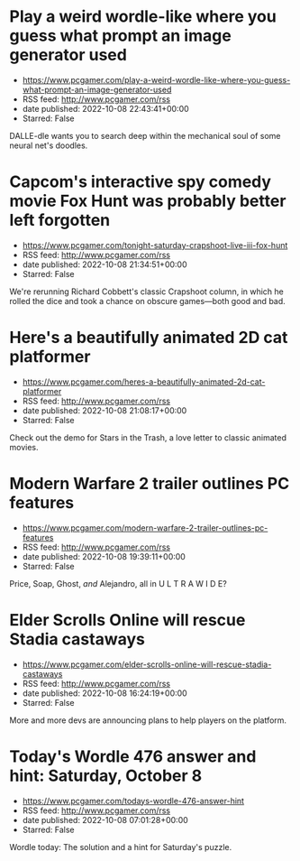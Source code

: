 # Play a weird wordle-like where you guess what prompt an image generator used
 - https://www.pcgamer.com/play-a-weird-wordle-like-where-you-guess-what-prompt-an-image-generator-used
 - RSS feed: http://www.pcgamer.com/rss
 - date published: 2022-10-08 22:43:41+00:00
 - Starred: False

DALLE-dle wants you to search deep within the mechanical soul of some neural net's doodles.

# Capcom's interactive spy comedy movie Fox Hunt was probably better left forgotten
 - https://www.pcgamer.com/tonight-saturday-crapshoot-live-iii-fox-hunt
 - RSS feed: http://www.pcgamer.com/rss
 - date published: 2022-10-08 21:34:51+00:00
 - Starred: False

We're rerunning Richard Cobbett's classic Crapshoot column, in which he rolled the dice and took a chance on obscure games—both good and bad.

# Here's a beautifully animated 2D cat platformer
 - https://www.pcgamer.com/heres-a-beautifully-animated-2d-cat-platformer
 - RSS feed: http://www.pcgamer.com/rss
 - date published: 2022-10-08 21:08:17+00:00
 - Starred: False

Check out the demo for Stars in the Trash, a love letter to classic animated movies.

# Modern Warfare 2 trailer outlines PC features
 - https://www.pcgamer.com/modern-warfare-2-trailer-outlines-pc-features
 - RSS feed: http://www.pcgamer.com/rss
 - date published: 2022-10-08 19:39:11+00:00
 - Starred: False

Price, Soap, Ghost, *and* Alejandro, all in U L T R A W I D E?

# Elder Scrolls Online will rescue Stadia castaways
 - https://www.pcgamer.com/elder-scrolls-online-will-rescue-stadia-castaways
 - RSS feed: http://www.pcgamer.com/rss
 - date published: 2022-10-08 16:24:19+00:00
 - Starred: False

More and more devs are announcing plans to help players on the platform.

# Today's Wordle 476 answer and hint: Saturday, October 8
 - https://www.pcgamer.com/todays-wordle-476-answer-hint
 - RSS feed: http://www.pcgamer.com/rss
 - date published: 2022-10-08 07:01:28+00:00
 - Starred: False

Wordle today: The solution and a hint for Saturday's puzzle.

